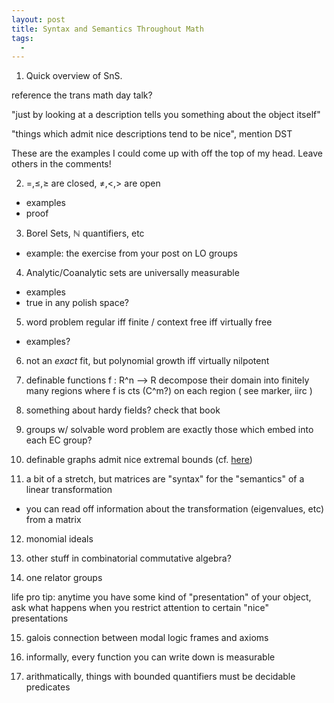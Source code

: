 ```yaml
---
layout: post
title: Syntax and Semantics Throughout Math
tags:
  - 
---
```


1. Quick overview of SnS. 

reference the trans math day talk?


"just by looking at a description tells you something about the object itself"

"things which admit nice descriptions tend to be nice", mention DST



These are the examples I could come up with off the top of my head. Leave others
in the comments!

2. $=, \leq, \geq$ are closed, $\neq, \lt, \gt$ are open
  - examples
  - proof

3. Borel Sets, $\mathbb{N}$ quantifiers, etc
  - example: the exercise from your post on LO groups

4. Analytic/Coanalytic sets are universally measurable
  - examples
  - true in any polish space?

5. word problem regular iff finite / context free iff virtually free
  - examples?

6. not an _exact_ fit, but polynomial growth iff virtually nilpotent

7. definable functions f : R^n --> R decompose their domain into finitely many
regions where f is cts (C^m?) on each region ( see marker, iirc )

8. something about hardy fields? check that book

9. groups w/ solvable word problem are exactly those which embed into each EC group?

10. definable graphs admit nice extremal bounds (cf. [here][1])

11. a bit of a stretch, but matrices are "syntax" for the "semantics" of a linear transformation
  - you can read off information about the transformation (eigenvalues, etc) from a matrix

12. monomial ideals

13. other stuff in combinatorial commutative algebra?

14. one relator groups


life pro tip: anytime you have some kind of "presentation" of your object,
ask what happens when you restrict attention to certain "nice" presentations

15. galois connection between modal logic frames and axioms

16. informally, every function you can write down is measurable

17. arithmatically, things with bounded quantifiers must be decidable predicates


[1]: https://terrytao.wordpress.com/2020/09/08/zarankiewiczs-problem-for-semilinear-hypergraphs/

